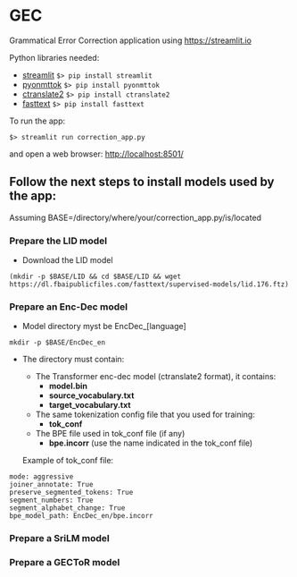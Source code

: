 # GEC
Grammatical Error Correction application using <https://streamlit.io>

Python libraries needed:
* [streamlit](https://streamlit.io) `$> pip install streamlit`
* [pyonmttok](https://github.com/OpenNMT/Tokenizer) `$> pip install pyonmttok`
* [ctranslate2](https://github.com/OpenNMT/CTranslate2) `$> pip install ctranslate2`
* [fasttext](https://fasttext.cc) `$> pip install fasttext`

To run the app: 

`$> streamlit run correction_app.py `

and open a web browser: <http://localhost:8501/>

## Follow the next steps to install models used by the app:

Assuming BASE=/directory/where/your/correction_app.py/is/located

### Prepare the LID model

* Download the LID model

`(mkdir -p $BASE/LID && cd $BASE/LID && wget https://dl.fbaipublicfiles.com/fasttext/supervised-models/lid.176.ftz)`

### Prepare an Enc-Dec model

* Model directory myst be EncDec_\[language\]

`mkdir -p $BASE/EncDec_en`

* The directory must contain:
  * The Transformer enc-dec model (ctranslate2 format), it contains:
    * __model.bin__
    * __source_vocabulary.txt__
    * __target_vocabulary.txt__
  * The same tokenization config file that you used for training:
    * __tok_conf__
  * The BPE file used in tok_conf file (if any)
    * __bpe.incorr__ (use the name indicated in the tok_conf file)

   Example of tok_conf file:
```
mode: aggressive
joiner_annotate: True
preserve_segmented_tokens: True
segment_numbers: True
segment_alphabet_change: True
bpe_model_path: EncDec_en/bpe.incorr
```

### Prepare a SriLM model


### Prepare a GECToR model
